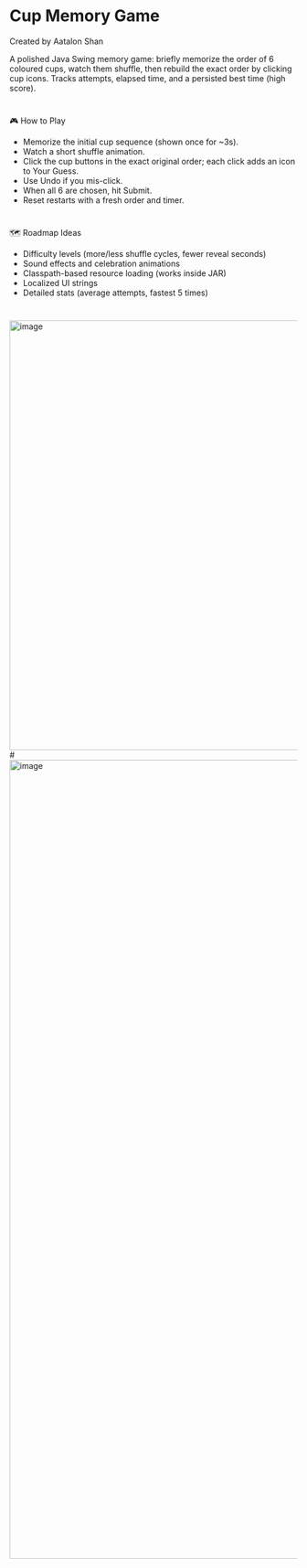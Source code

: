 # Cup Memory Game
Created by Aatalon Shan

A polished Java Swing memory game: briefly memorize the order of 6 coloured cups, watch them shuffle, then rebuild the exact order by clicking cup icons. Tracks attempts, elapsed time, and a persisted best time (high score).

#

🎮 How to Play
* Memorize the initial cup sequence (shown once for ~3s).
* Watch a short shuffle animation.
* Click the cup buttons in the exact original order; each click adds an icon to Your Guess.
* Use Undo if you mis-click.
* When all 6 are chosen, hit Submit.
* Reset restarts with a fresh order and timer.

#

🗺️ Roadmap Ideas
* Difficulty levels (more/less shuffle cycles, fewer reveal seconds)
* Sound effects and celebration animations
* Classpath-based resource loading (works inside JAR)
* Localized UI strings
* Detailed stats (average attempts, fastest 5 times)


#

<img width="1204" height="752" alt="image" src="https://github.com/user-attachments/assets/f609c5a3-2362-46d1-9c9c-41a61b630396" />
#
<img width="1604" height="1398" alt="image" src="https://github.com/user-attachments/assets/8c3188c4-dc00-423b-9a98-950805326e05" />

